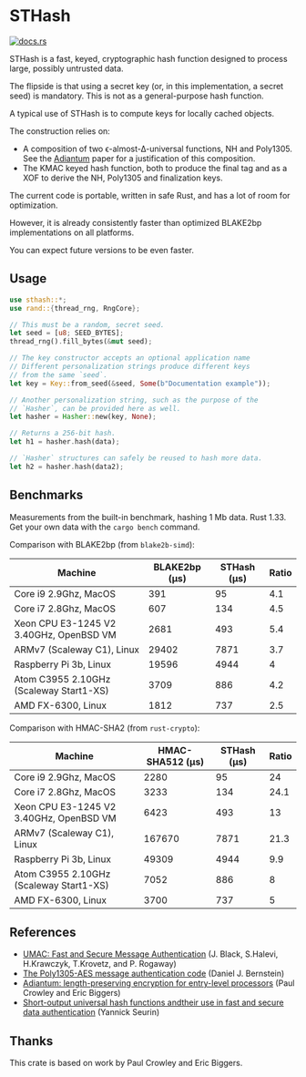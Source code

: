 # STHash

[![docs.rs](https://docs.rs/sthash/badge.svg)](https://docs.rs/sthash)

STHash is a fast, keyed, cryptographic hash function designed to process large, possibly untrusted data.

The flipside is that using a secret key (or, in this implementation, a secret seed) is mandatory. This is not as a general-purpose hash function.

A typical use of STHash is to compute keys for locally cached objects.

The construction relies on:

- A composition of two ϵ-almost-∆-universal functions, NH and Poly1305. See the [Adiantum](https://tosc.iacr.org/index.php/ToSC/article/view/7360/6530) paper for a justification of this composition.
- The KMAC keyed hash function, both to produce the final tag and as a XOF to derive the NH, Poly1305 and finalization keys.

The current code is portable, written in safe Rust, and has a lot of room for optimization.

However, it is already consistently faster than optimized BLAKE2bp implementations on all platforms.

You can expect future versions to be even faster.

## Usage

```rust
use sthash::*;
use rand::{thread_rng, RngCore};

// This must be a random, secret seed.
let seed = [u8; SEED_BYTES];
thread_rng().fill_bytes(&mut seed);

// The key constructor accepts an optional application name
// Different personalization strings produce different keys
// from the same `seed`.
let key = Key::from_seed(&seed, Some(b"Documentation example"));

// Another personalization string, such as the purpose of the
// `Hasher`, can be provided here as well.
let hasher = Hasher::new(key, None);

// Returns a 256-bit hash.
let h1 = hasher.hash(data);

// `Hasher` structures can safely be reused to hash more data.
let h2 = hasher.hash(data2);
```

## Benchmarks

Measurements from the built-in benchmark, hashing 1 Mb data. Rust 1.33.
Get your own data with the `cargo bench` command.

Comparison with BLAKE2bp (from `blake2b-simd`):

| Machine                                 | BLAKE2bp (μs) | STHash (μs) | Ratio |
| --------------------------------------- | ------------- | ----------- | ----- |
| Core i9 2.9Ghz, MacOS                   | 391           | 95          | 4.1   |
| Core i7 2.8Ghz, MacOS                   | 607           | 134         | 4.5   |
| Xeon CPU E3-1245 V2 3.40GHz, OpenBSD VM | 2681          | 493         | 5.4   |
| ARMv7 (Scaleway C1), Linux              | 29402         | 7871        | 3.7   |
| Raspberry Pi 3b, Linux                  | 19596         | 4944        | 4     |
| Atom C3955 2.10GHz (Scaleway Start1-XS) | 3709          | 886         | 4.2   |
| AMD FX-6300, Linux                      | 1812          | 737         | 2.5   |

Comparison with HMAC-SHA2 (from `rust-crypto`):

| Machine                                 | HMAC-SHA512 (μs) | STHash (μs) | Ratio |
| --------------------------------------- | ---------------- | ----------- | ----- |
| Core i9 2.9Ghz, MacOS                   | 2280             | 95          | 24    |
| Core i7 2.8Ghz, MacOS                   | 3233             | 134         | 24.1  |
| Xeon CPU E3-1245 V2 3.40GHz, OpenBSD VM | 6423             | 493         | 13    |
| ARMv7 (Scaleway C1), Linux              | 167670           | 7871        | 21.3  |
| Raspberry Pi 3b, Linux                  | 49309            | 4944        | 9.9   |
| Atom C3955 2.10GHz (Scaleway Start1-XS) | 7052             | 886         | 8     |
| AMD FX-6300, Linux                      | 3700             | 737         | 5     |

## References

- [UMAC: Fast and Secure Message Authentication](https://fastcrypto.org/umac/umac_proc.pdf) (J. Black, S.Halevi, H.Krawczyk, T.Krovetz, and P. Rogaway)
- [The Poly1305-AES message authentication code](https://cr.yp.to/mac/poly1305-20050329.pdf) (Daniel J. Bernstein)
- [Adiantum: length-preserving encryption for entry-level processors](https://tosc.iacr.org/index.php/ToSC/article/view/7360/6530) (Paul Crowley and Eric Biggers)
- [Short-output universal hash functions andtheir use in fast and secure data authentication](https://eprint.iacr.org/2011/116.pdf) (Yannick Seurin)

## Thanks

This crate is based on work by Paul Crowley and Eric Biggers.